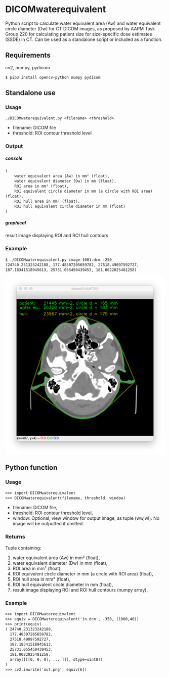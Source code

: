 # DICOMwaterequivalent
Python script to calculate water equivalent area (Aw) and water equivalent circle diameter (Dw) for CT DICOM images, as proposed by AAPM Task Group 220 for calculating patient size for size-specific dose estimates (SSDE) in CT. Can be used as a standalone script or included as a function.

## Requirements
cv2, numpy, pydicom

    $ pip3 install opencv-python numpy pydicom

## Standalone use
### Usage

    ./DICOMwaterequivalent.py <filename> <threshold>

* filename:  DICOM file
* threshold: ROI contour threshold level

### Output
##### console
```
(
	water equivalent area (Aw) in mm² (float),
	water equivalent diameter (Dw) in mm (float),
	ROI area in mm² (float),
	ROI equivalent circle diameter in mm (a circle with ROI area) (float),
	ROI hull area in mm² (float),
	ROI hull equivalent circle diameter in mm (float)
)
```

##### graphical
result image displaying ROI and ROI hull contours

### Example

    $ ./DICOMwaterequivalent.py image-1001.dcm -250
    (24740.231323242188, 177.48307205659782, 27518.49097592727, 187.18341518945613, 25731.055450439453, 181.0022025481258)
<img align="left" src="screenshot.png" />
<br clear="all" />

## Python function
### Usage

    >>> import DICOMwaterequivalent
    >>> DICOMwaterequivalent(filename, threshold, window)

* filename:  DICOM file,
* threshold: ROI contour threshold level,
* window:    Optional, view window for output image, as tuple (ww,wl). No image will be outputted if omitted.

### Returns
Tuple containing:
1.  water equivalent area (Aw) in mm² (float),
2.  water equivalent diameter (Dw) in mm (float),
3.  ROI area in mm² (float),
4.  ROI equivalent circle diameter in mm (a circle with ROI area) (float),
5.  ROI hull area in mm² (float),
6.  ROI hull equivalent circle diameter in mm (float),
7.  result image displaying ROI and ROI hull contours (numpy array).

### Example

    >>> import DICOMwaterequivalent
    >>> equiv = DICOMwaterequivalent('in.dcm', -350, (1000,40))
    >>> print(equiv)
    ( 24740.231323242188, 
      177.48307205659782, 
      27518.49097592727,
      187.18341518945613,
      25731.055450439453,
      181.0022025481258,
      array([[[0, 0, 0], ... ]]], dtype=uint8))
    )
    >>> cv2.imwrite('out.png', equiv[6])
